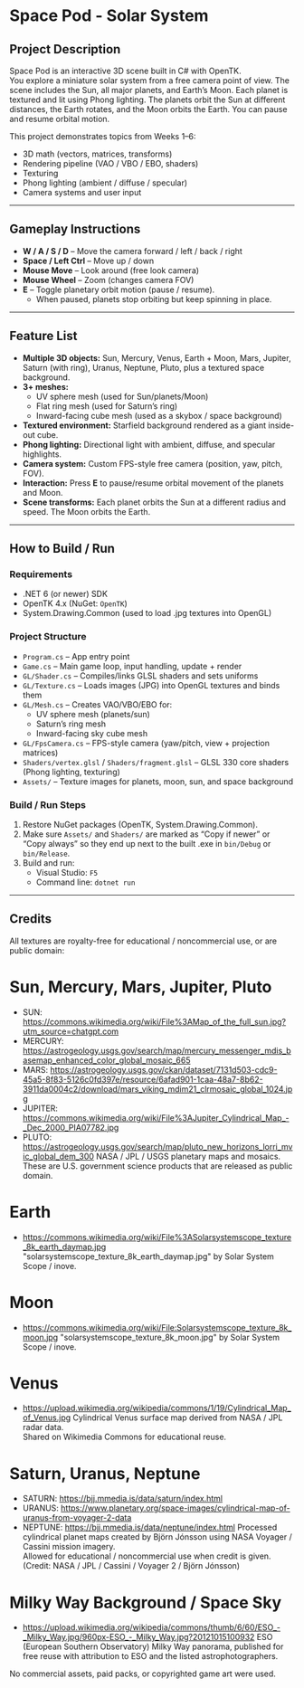 # Space Pod - Solar System

## Project Description
Space Pod is an interactive 3D scene built in C# with OpenTK.  
You explore a miniature solar system from a free camera point of view. The scene includes the Sun, all major planets, and Earth’s Moon. Each planet is textured and lit using Phong lighting. The planets orbit the Sun at different distances, the Earth rotates, and the Moon orbits the Earth. You can pause and resume orbital motion.

This project demonstrates topics from Weeks 1–6:
- 3D math (vectors, matrices, transforms)
- Rendering pipeline (VAO / VBO / EBO, shaders)
- Texturing
- Phong lighting (ambient / diffuse / specular)
- Camera systems and user input

---

## Gameplay Instructions
- **W / A / S / D** – Move the camera forward / left / back / right  
- **Space / Left Ctrl** – Move up / down  
- **Mouse Move** – Look around (free look camera)  
- **Mouse Wheel** – Zoom (changes camera FOV)  
- **E** – Toggle planetary orbit motion (pause / resume).  
  - When paused, planets stop orbiting but keep spinning in place.

---

## Feature List
- **Multiple 3D objects:** Sun, Mercury, Venus, Earth + Moon, Mars, Jupiter, Saturn (with ring), Uranus, Neptune, Pluto, plus a textured space background.
- **3+ meshes:**
  - UV sphere mesh (used for Sun/planets/Moon)
  - Flat ring mesh (used for Saturn’s ring)
  - Inward-facing cube mesh (used as a skybox / space background)
- **Textured environment:** Starfield background rendered as a giant inside-out cube.
- **Phong lighting:** Directional light with ambient, diffuse, and specular highlights.
- **Camera system:** Custom FPS-style free camera (position, yaw, pitch, FOV).
- **Interaction:** Press **E** to pause/resume orbital movement of the planets and Moon.
- **Scene transforms:** Each planet orbits the Sun at a different radius and speed. The Moon orbits the Earth.

---

## How to Build / Run

### Requirements
- .NET 6 (or newer) SDK  
- OpenTK 4.x (NuGet: `OpenTK`)  
- System.Drawing.Common (used to load .jpg textures into OpenGL)

### Project Structure
- `Program.cs` – App entry point  
- `Game.cs` – Main game loop, input handling, update + render  
- `GL/Shader.cs` – Compiles/links GLSL shaders and sets uniforms  
- `GL/Texture.cs` – Loads images (JPG) into OpenGL textures and binds them  
- `GL/Mesh.cs` – Creates VAO/VBO/EBO for:
  - UV sphere mesh (planets/sun)
  - Saturn’s ring mesh
  - Inward-facing sky cube mesh
- `GL/FpsCamera.cs` – FPS-style camera (yaw/pitch, view + projection matrices)
- `Shaders/vertex.glsl` / `Shaders/fragment.glsl` – GLSL 330 core shaders (Phong lighting, texturing)
- `Assets/` – Texture images for planets, moon, sun, and space background

### Build / Run Steps
1. Restore NuGet packages (OpenTK, System.Drawing.Common).
2. Make sure `Assets/` and `Shaders/` are marked as “Copy if newer” or “Copy always” so they end up next to the built .exe in `bin/Debug` or `bin/Release`.
3. Build and run:
   - Visual Studio: `F5`  
   - Command line: `dotnet run`

---

## Credits

All textures are royalty-free for educational / noncommercial use, or are public domain:

# **Sun, Mercury, Mars, Jupiter, Pluto**
- SUN: https://commons.wikimedia.org/wiki/File%3AMap_of_the_full_sun.jpg?utm_source=chatgpt.com
- MERCURY: https://astrogeology.usgs.gov/search/map/mercury_messenger_mdis_basemap_enhanced_color_global_mosaic_665
- MARS: https://astrogeology.usgs.gov/ckan/dataset/7131d503-cdc9-45a5-8f83-5126c0fd397e/resource/6afad901-1caa-48a7-8b62-3911da0004c2/download/mars_viking_mdim21_clrmosaic_global_1024.jpg
- JUPITER: https://commons.wikimedia.org/wiki/File%3AJupiter_Cylindrical_Map_-_Dec_2000_PIA07782.jpg
- PLUTO: https://astrogeology.usgs.gov/search/map/pluto_new_horizons_lorri_mvic_global_dem_300
  NASA / JPL / USGS planetary maps and mosaics. These are U.S. government science products that are released as public domain.

# **Earth**
- https://commons.wikimedia.org/wiki/File%3ASolarsystemscope_texture_8k_earth_daymap.jpg
  "solarsystemscope_texture_8k_earth_daymap.jpg" by Solar System Scope / inove.  

# **Moon**
- https://commons.wikimedia.org/wiki/File:Solarsystemscope_texture_8k_moon.jpg
  "solarsystemscope_texture_8k_moon.jpg" by Solar System Scope / inove.  


# **Venus**
- https://upload.wikimedia.org/wikipedia/commons/1/19/Cylindrical_Map_of_Venus.jpg
  Cylindrical Venus surface map derived from NASA / JPL radar data.  
  Shared on Wikimedia Commons for educational reuse.

# **Saturn, Uranus, Neptune**
- SATURN: https://bjj.mmedia.is/data/saturn/index.html
- URANUS: https://www.planetary.org/space-images/cylindrical-map-of-uranus-from-voyager-2-data
- NEPTUNE: https://bjj.mmedia.is/data/neptune/index.html
  Processed cylindrical planet maps created by Björn Jónsson using NASA Voyager / Cassini mission imagery.  
  Allowed for educational / noncommercial use when credit is given.  
  (Credit: NASA / JPL / Cassini / Voyager 2 / Björn Jónsson)

# **Milky Way Background / Space Sky**
- https://upload.wikimedia.org/wikipedia/commons/thumb/6/60/ESO_-_Milky_Way.jpg/960px-ESO_-_Milky_Way.jpg?20121015100932
  ESO (European Southern Observatory) Milky Way panorama, published for free reuse with attribution to ESO and the listed astrophotographers.

No commercial assets, paid packs, or copyrighted game art were used.
